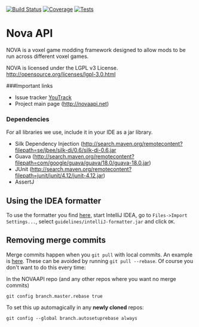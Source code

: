 [![Build Status](https://img.shields.io/travis/NOVAAPI/NovaCore.svg?style=flat-square)](https://travis-ci.org/NOVAAPI/NovaCore)
[![Coverage](https://img.shields.io/coveralls/NOVAAPI/NovaCore.svg?style=flat-square)](https://coveralls.io/r/NOVAAPI/NovaCore)
[![Tests](https://img.shields.io/jenkins/t/http/jenkins.magik6k.net/NovaAPI.svg?style=flat-square)](http://jenkins.magik6k.net/job/NovaAPI/lastCompletedBuild/testReport/)

Nova API
========
NOVA is a voxel game modding framework designed to allow mods to be run across different voxel games.

NOVA is licensed under the LGPL v3 License.
http://opensource.org/licenses/lgpl-3.0.html

###Important links
* Issue tracker [YouTrack](http://tracker.calclavia.com/issues/nova)
* Project main page (http://novaapi.net)

### Dependencies

For all libraries we use, include it in your IDE as a jar library.
* Silk Dependency Injection (http://search.maven.org/remotecontent?filepath=se/jbee/silk-di/0.6/silk-di-0.6.jar
* Guava (http://search.maven.org/remotecontent?filepath=com/google/guava/guava/18.0/guava-18.0.jar)
* JUnit (http://search.maven.org/remotecontent?filepath=junit/junit/4.12/junit-4.12.jar)
* AssertJ

Using the IDEA formatter
------------------------
To use the formatter you find [here](https://github.com/NOVAAPI/NovaCore/tree/master/guidelines),
start IntelliJ IDEA, go to `Files->Import Settings...`,
select `guidelines/intelliJ-formatter.jar` and click `OK`.

Removing merge commits
----------------------
Merge commits happen when you `git pull` with local commits. An example is [here](http://git.io/bseX).
These can be avoided by running `git pull --rebase`. Of course you don't want to do this every time:

In the NOVAAPI repo (and any other repos where you want no merge commits)
```
git config branch.master.rebase true
```

To set this up automagically in any __newly cloned__ repos:
```
git config --global branch.autosetuprebase always
```

